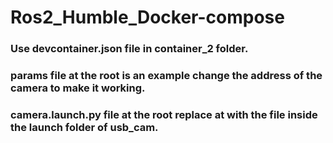 # Ros2_Humble_Docker-compose
### Use devcontainer.json file in container_2 folder.
### params file at the root is an example change the address of the camera to make it working.
### camera.launch.py file at the root replace at with the file inside the launch folder of usb_cam.